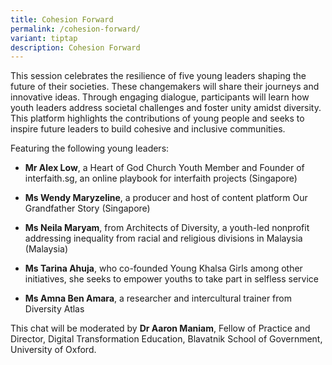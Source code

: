 ```yaml
---
title: Cohesion Forward
permalink: /cohesion-forward/
variant: tiptap
description: Cohesion Forward
---
```

<p>This session celebrates the resilience of five young leaders shaping the
future of their societies. These changemakers will share their journeys
and innovative ideas. Through engaging dialogue, participants will learn
how youth leaders address societal challenges and foster unity amidst diversity.
This platform highlights the contributions of young people and seeks to
inspire future leaders to build cohesive and inclusive communities.</p>
<p>Featuring the following young leaders:</p>
<ul data-tight="true" class="tight">
<li>
<p><strong>Mr Alex Low</strong>, a Heart of God Church Youth Member and Founder
of <a rel="noopener noreferrer nofollow" target="_blank">interfaith.sg</a>,
an online playbook for interfaith projects (Singapore)</p>
</li>
<li>
<p><strong>Ms Wendy Maryzeline</strong>, a producer and host of content platform
Our Grandfather Story (Singapore)</p>
</li>
<li>
<p><strong>Ms Neila Maryam</strong>, from Architects of Diversity, a youth-led
nonprofit addressing inequality from racial and religious divisions in
Malaysia (Malaysia)</p>
</li>
<li>
<p><strong>Ms Tarina Ahuja</strong>, who co-founded Young Khalsa Girls among
other initiatives, she seeks to empower youths to take part in selfless
service</p>
</li>
<li>
<p><strong>Ms Amna Ben Amara</strong>, a researcher and intercultural trainer
from Diversity Atlas</p>
</li>
</ul>
<p>This chat will be moderated by <strong>Dr Aaron Maniam</strong>, Fellow
of Practice and Director, Digital Transformation Education, Blavatnik School
of Government, University of Oxford.</p>